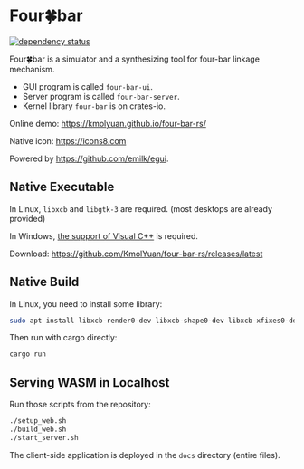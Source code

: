 # Four🍀bar

[![dependency status](https://deps.rs/repo/github/KmolYuan/four-bar-rs/status.svg)](https://deps.rs/repo/github/KmolYuan/four-bar-rs)

Four🍀bar is a simulator and a synthesizing tool for four-bar linkage mechanism.

+ GUI program is called `four-bar-ui`.
+ Server program is called `four-bar-server`.
+ Kernel library `four-bar` is on crates-io.

Online demo: <https://kmolyuan.github.io/four-bar-rs/>

Native icon: <https://icons8.com>

Powered by <https://github.com/emilk/egui>.

## Native Executable

In Linux, `libxcb` and `libgtk-3` are required. (most desktops are already provided)

In Windows, [the support of Visual C++](https://docs.microsoft.com/zh-TW/cpp/windows/latest-supported-vc-redist?view=msvc-160) is required.

Download: <https://github.com/KmolYuan/four-bar-rs/releases/latest>

## Native Build

In Linux, you need to install some library:

```bash
sudo apt install libxcb-render0-dev libxcb-shape0-dev libxcb-xfixes0-dev libxkbcommon-dev libgtk-3-dev
```

Then run with cargo directly:

```bash
cargo run
```

## Serving WASM in Localhost

Run those scripts from the repository:

```bash
./setup_web.sh
./build_web.sh
./start_server.sh
```

The client-side application is deployed in the `docs` directory (entire files).
